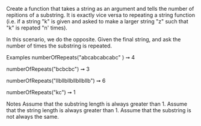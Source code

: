 Create a function that takes a string as an argument and tells the number of repitions of a substring. It is exactly vice versa to repeating a string function (i.e. if a string "k" is given and asked to make a larger string "z" such that "k" is repated "n' times).

In this scenario, we do the opposite. Given the final string, and ask the number of times the substring is repeated.

Examples
numberOfRepeats("abcabcabcabc" ) ➞ 4

numberOfRepeats("bcbcbc") ➞ 3

numberOfRepeats("llbllbllbllbllbllb") ➞ 6

numberOfRepeats("kc") ➞ 1

Notes
Assume that the substring length is always greater than 1.
Assume that the string length is always greater than 1.
Assume that the substring is not always the same.
